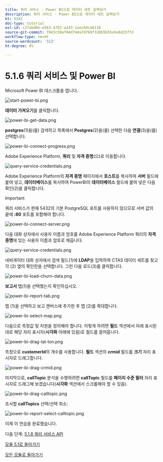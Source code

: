 ```yaml
---
title: 쿼리 서비스 - Power BI으로 데이터 세트 살펴보기
description: 쿼리 서비스 - Power BI으로 데이터 세트 살펴보기
kt: 5342
doc-type: tutorial
exl-id: c27abd0e-e563-4702-a243-1aec84ce6116
source-git-commit: f843c50af04d744a7d769f320b5b55a5e6d25ffd
workflow-type: tm+mt
source-wordcount: '313'
ht-degree: 0%

---
```


# 5.1.6 쿼리 서비스 및 Power BI

Microsoft Power BI 데스크톱을 엽니다.

![start-power-bi.png](./images/startpowerbi.png)

**데이터 가져오기**&#x200B;를 클릭합니다.

![power-bi-get-data.png](./images/powerbigetdata.png)

**postgres**(1)을(를) 검색하고 목록에서 **Postgres**(2)을(를) 선택한 다음 **연결**(3)을(를) 선택합니다.

![power-bi-connect-progress.png](./images/powerbiconnectprogress.png)

Adobe Experience Platform, **쿼리** 및 **자격 증명**(으)로 이동합니다.

![query-service-credentials.png](./images/queryservicecredentials.png)

Adobe Experience Platform의 **자격 증명** 페이지에서 **호스트**&#x200B;를 복사하여 **서버** 필드에 붙여 넣고, **데이터베이스**&#x200B;를 복사하여 PowerBI의 **데이터베이스** 필드에 붙여 넣은 다음 확인(2)을 클릭합니다.

>[!IMPORTANT]
>
>쿼리 서비스가 현재 5432의 기본 PostgreSQL 포트를 사용하지 않으므로 서버 값의 끝에 **:80** 포트를 포함해야 합니다.

![power-bi-connect-server.png](./images/powerbiconnectserver.png)

다음 대화 상자에서 사용자 이름과 암호를 Adobe Experience Platform 쿼리의 **자격 증명**&#x200B;에 있는 사용자 이름과 암호로 채웁니다.

![query-service-credentials.png](./images/queryservicecredentials.png)

네비게이터 대화 상자에서 검색 필드(1)에 **LDAP**&#x200B;을 입력하여 CTAS 데이터 세트를 찾고 각 (2) 옆의 확인란을 선택합니다. 그런 다음 로드(3)를 클릭합니다.

![power-bi-load-churn-data.png](./images/powerbiloadchurndata.png)

**보고서** 탭(1)을 선택했는지 확인하십시오.

![power-bi-report-tab.png](./images/powerbireporttab.png)

맵 (1)을 선택하고 보고 캔버스에 추가한 후 맵 (2)를 확대합니다.

![power-bi-select-map.png](./images/powerbiselectmap.png)

다음으로 측정값 및 차원을 정의해야 합니다. 이렇게 하려면 **필드** 섹션에서 아래 표시된 대로 해당 자리 표시자(**시각화** 아래에 있음)로 필드를 끌어옵니다.

![power-bi-drag-lat-lon.png](./images/powerbidraglatlon.png)

측정으로 **customerId**&#x200B;의 개수를 사용합니다. **필드** 섹션의 **crmid** 필드를 **크기** 자리 표시자로 드래그합니다.

![power-bi-drag-crmid.png](./images/powerbidragcrmid.png)

마지막으로, **callTopic** 분석을 수행하려면 **callTopic** 필드를 **페이지 수준 필터** 자리 표시자로 드래그해 보겠습니다(**시각화** 섹션에서 스크롤해야 할 수 있음).

![power-bi-drag-calltopic.png](./images/powerbidragcalltopic.png)

조사할 **callTopics** 선택/선택 취소:

![power-bi-report-select-calltopic.png](./images/powerbireportselectcalltopic.png)

이제 이 연습을 완료했습니다.

다음 단계: [5.1.8 쿼리 서비스 API](./ex8.md)

[모듈 5.1로 돌아가기](./query-service.md)

[모든 모듈로 돌아가기](../../../overview.md)
